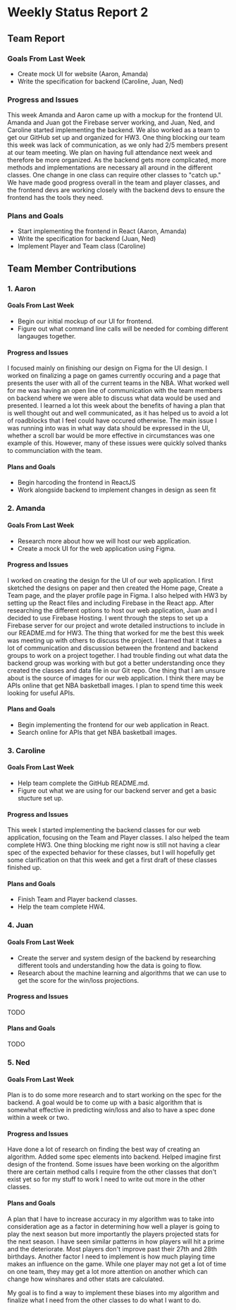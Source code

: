 # Weekly Status Report 2

## Team Report
### Goals From Last Week
- Create mock UI for website (Aaron, Amanda)
- Write the specification for backend (Caroline, Juan, Ned)

### Progress and Issues
This week Amanda and Aaron came up with a mockup for the frontend UI. Amanda and Juan got the Firebase server working, and Juan, Ned, and Caroline started implementing the backend. We also worked as a team to get our GitHub set up and organized for HW3. One thing blocking our team this week was lack of communication, as we only had 2/5 members present at our team meeting. We plan on having full attendance next week and therefore be more organized. As the backend gets more complicated, more methods and implementations are necessary all around in the different classes. One change in one class can require other classes to "catch up." We have made good progress overall in the team and player classes, and the frontend devs are working closely with the backend devs to ensure the frontend has the tools they need.

### Plans and Goals
- Start implementing the frontend in React (Aaron, Amanda)
- Write the specification for backend (Juan, Ned)
- Implement Player and Team class (Caroline)

## Team Member Contributions
### 1. Aaron
#### Goals From Last Week
- Begin our initial mockup of our UI for frontend.
- Figure out what command line calls will be needed for combing different langauges together.

#### Progress and Issues
 I focused mainly on finishing our design on Figma for the UI design. I worked on finalizing a page on games currently occuring
 and a page that presents the user with all of the current teams in the NBA. What worked well for me was having an open line of communication with
 the team members on backend where we were able to discuss what data would be used and presented. I learned a lot this week about the benefits of
 having a plan that is well thought out and well communicated, as it has helped us to avoid a lot of roadblocks that I feel could have occured otherwise.
 The main issue I was running into was in what way data should be expressed in the UI, whether a scroll bar would be more effective in circumstances
 was one example of this. However, many of these issues were quickly solved thanks to communciation with the team.

#### Plans and Goals
- Begin harcoding the frontend in ReactJS
- Work alongside backend to implement changes in design as seen fit

### 2. Amanda
#### Goals From Last Week
- Research more about how we will host our web application.
- Create a mock UI for the web application using Figma.

#### Progress and Issues
I worked on creating the design for the UI of our web application. I first sketched the designs on paper and then created the Home page, Create a Team page, and the player profile page in Figma. I also helped with HW3 by setting up the React files and including Firebase in the React app. After researching the different options to host our web application, Juan and I decided to use Firebase Hosting. I went through the steps to set up a Firebase server for our project and wrote detailed instructions to include in our README.md for HW3. The thing that worked for me the best this week was meeting up with others to discuss the project. I learned that it takes a lot of communication and discussion between the frontend and backend groups to work on a project together. I had trouble finding out what data the backend group was working with but got a better understanding once they created the classes and data file in our Git repo. One thing that I am unsure about is the source of images for our web application. I think there may be APIs online that get NBA basketball images. I plan to spend time this week looking for useful APIs.

#### Plans and Goals
- Begin implementing the frontend for our web application in React.
- Search online for APIs that get NBA basketball images.

### 3. Caroline
#### Goals From Last Week
- Help team complete the GitHub README.md.
- Figure out what we are using for our backend server and get a basic stucture set up.

#### Progress and Issues
This week I started implementing the backend classes for our web application, focusing on the Team and Player classes. I also helped the team complete HW3. One thing blocking me right now is still not having a clear spec of the expected behavior for these classes, but I will hopefully get some clarification on that this week and get a first draft of these classes finished up.

#### Plans and Goals
- Finish Team and Player backend classes.
- Help the team complete HW4.


### 4. Juan
#### Goals From Last Week
- Create the server and system design of the backend by researching different tools and understanding how the data is going to flow.
- Research about the machine learning and algorithms that we can use to get the score for the win/loss projections.

#### Progress and Issues
TODO

#### Plans and Goals
TODO

### 5. Ned
#### Goals From Last Week
Plan is to do some more research and to start working on the spec for the backend.
A goal would be to come up with a basic algorithm that is somewhat effective in predicting win/loss and also to have a spec done within a week or two.

#### Progress and Issues
Have done a lot of research on finding the best way of creating an algorithm. Added some spec elements into backend. Helped imagine first design of the frontend. Some issues have been working on the algorithm there are certain method calls I require from the other classes that don't exist yet so for my stuff to work I need to write out more in the other classes.

#### Plans and Goals
A plan that I have to increase accuracy in my algorithm was to take into consideration age as a factor in determining how well a player is going to play the next season but more importantly the players projected stats for the next season. I have seen similar patterns in how players will hit a prime and the deteriorate. Most players don't improve past their 27th and 28th birthdays. Another factor I need to implement is how much playing time makes an influence on the game. While one player may not get a lot of time on one team, they may get a lot more attention on another which can change how winshares and other stats are calculated.

My goal is to find a way to implement these biases into my algorithm and finalize what I need from the other classes to do what I want to do.
